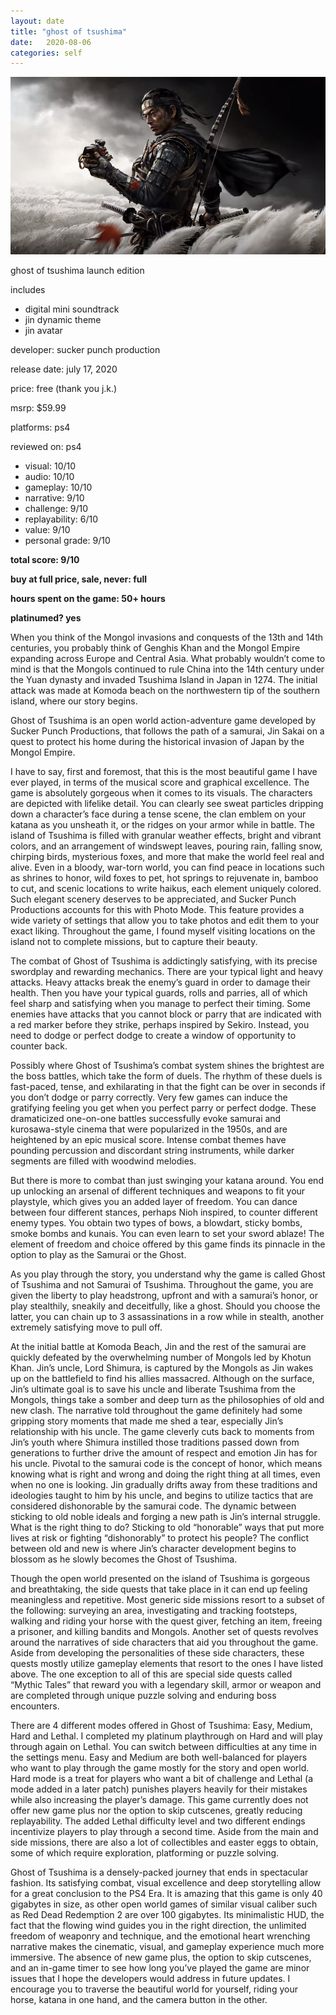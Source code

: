 ```yaml
---
layout: date
title: "ghost of tsushima"
date:   2020-08-06
categories: self
---
```


![mos](/assets/img/got.jpg)

ghost of tsushima launch edition

includes 
- digital mini soundtrack
- jin dynamic theme
- jin avatar

developer: sucker punch production

release date: july 17, 2020

price: free (thank you j.k.)

msrp: $59.99

platforms: ps4

reviewed on: ps4

- visual: 10/10
- audio: 10/10
- gameplay: 10/10
- narrative: 9/10
- challenge: 9/10
- replayability: 6/10
- value: 9/10
- personal grade: 9/10

**total score: 9/10**

**buy at full price, sale, never: full**

**hours spent on the game: 50+ hours**

**platinumed? yes**

When you think of the Mongol invasions and conquests of the 13th and 14th centuries, you probably think of Genghis Khan and the Mongol Empire expanding across Europe and Central Asia. What probably wouldn’t come to mind is that the Mongols continued to rule China into the 14th century under the Yuan dynasty and invaded Tsushima Island in Japan in 1274. 
The initial attack was made at Komoda beach on the northwestern tip of the southern island, where our story begins.

Ghost of Tsushima is an open world action-adventure game developed by Sucker Punch Productions, that follows the path of a samurai, Jin Sakai on a quest to protect his home during the historical invasion of Japan by the Mongol Empire.

I have to say, first and foremost, that this is the most beautiful game I have ever played, in terms of the musical score and graphical excellence. The game is absolutely gorgeous when it comes to its visuals. The characters are depicted with lifelike detail. You can clearly see sweat particles dripping down a character’s face during a tense scene, the clan emblem on your katana as you unsheath it, or the ridges on your armor while in battle. The island of Tsushima is filled with granular weather effects, bright and vibrant colors, and an arrangement of windswept leaves, pouring rain, falling snow, chirping birds, mysterious foxes, and more that make the world feel real and alive. Even in a bloody, war-torn world, you can find peace in locations such as shrines to honor, wild foxes to pet, hot springs to rejuvenate in, bamboo to cut, and scenic locations to write haikus, each element uniquely colored. Such elegant scenery deserves to be appreciated, and Sucker Punch Productions accounts for this with Photo Mode. This feature provides a wide variety of settings that allow you to take photos and edit them to your exact liking. Throughout the game, I found myself visiting locations on the island not to complete missions, but to capture their beauty. 

The combat of Ghost of Tsushima is addictingly satisfying, with its precise swordplay and rewarding mechanics. There are your typical light and heavy attacks. Heavy attacks break the enemy’s guard in order to damage their health. Then you have your typical guards, rolls and parries, all of which feel sharp and satisfying when you manage to perfect their timing. Some enemies have attacks that you cannot block or parry that are indicated with a red marker before they strike, perhaps inspired by Sekiro. Instead, you need to dodge or perfect dodge to create a window of opportunity to counter back. 

Possibly where Ghost of Tsushima’s combat system shines the brightest are the boss battles, which take the form of duels. The rhythm of these duels is fast-paced, tense, and exhilarating in that the fight can be over in seconds if you don’t dodge or parry correctly. Very few games can induce the gratifying feeling you get when you perfect parry or perfect dodge. These dramaticized one-on-one battles successfully evoke samurai and kurosawa-style cinema that were popularized in the 1950s, and are heightened by an epic musical score. Intense combat themes have pounding percussion and discordant string instruments, while darker segments are filled with woodwind melodies.

But there is more to combat than just swinging your katana around. You end up unlocking an arsenal of different techniques and weapons to fit your playstyle, which gives you an added layer of freedom. You can dance between four different stances, perhaps Nioh inspired, to counter different enemy types. You obtain two types of bows, a blowdart, sticky bombs, smoke bombs and kunais. You can even learn to set your sword ablaze! The element of freedom and choice offered by this game finds its pinnacle in the option to play as the Samurai or the Ghost. 

As you play through the story, you understand why the game is called Ghost of Tsushima and not Samurai of Tsushima. Throughout the game, you are given the liberty to play headstrong, upfront and with a samurai’s honor, or play stealthily, sneakily and deceitfully, like a ghost. Should you choose the latter, you can chain up to 3 assassinations in a row while in stealth, another extremely satisfying move to pull off.

At the initial battle at Komoda Beach, Jin and the rest of the samurai are quickly defeated by the overwhelming number of Mongols led by Khotun Khan. Jin’s uncle, Lord Shimura, is captured by the Mongols as Jin wakes up on the battlefield to find his allies massacred. Although on the surface, Jin’s ultimate goal is to save his uncle and liberate Tsushima from the Mongols, things take a somber and deep turn as the philosophies of old and new clash. The narrative told throughout the game definitely had some gripping story moments that made me shed a tear, especially Jin’s relationship with his uncle. The game cleverly cuts back to moments from Jin’s youth where Shimura instilled those traditions passed down from generations to further drive the amount of respect and emotion Jin has for his uncle. Pivotal to the samurai code is the concept of honor, which means knowing what is right and wrong and doing the right thing at all times, even when no one is looking. Jin gradually drifts away from these traditions and ideologies taught to him by his uncle, and begins to utilize tactics that are considered dishonorable by the samurai code. The dynamic between sticking to old noble ideals and forging a new path is Jin’s internal struggle. What is the right thing to do? Sticking to old “honorable” ways that put more lives at risk or fighting “dishonorably” to protect his people? The conflict between old and new is where Jin’s character development begins to blossom as he slowly becomes the Ghost of Tsushima.

Though the open world presented on the island of Tsushima is gorgeous and breathtaking, the side quests that take place in it can end up feeling meaningless and repetitive. Most generic side missions resort to a subset of the following: surveying an area, investigating and tracking footsteps, walking and riding your horse with the quest giver, fetching an item, freeing a prisoner, and killing bandits and Mongols. Another set of quests revolves around the narratives of side characters that aid you throughout the game. Aside from developing the personalities of these side characters, these quests mostly utilize gameplay elements that resort to the ones I have listed above. The one exception to all of this are special side quests called “Mythic Tales” that reward you with a legendary skill, armor or weapon and are completed through unique puzzle solving and enduring boss encounters.

There are 4 different modes offered in Ghost of Tsushima: Easy, Medium, Hard and Lethal. I completed my platinum playthrough on Hard and will play through again on Lethal.  You can switch between difficulties at any time in the settings menu. Easy and Medium are both well-balanced for players who want to play through the game mostly for the story and open world. Hard mode is a treat for players who want a bit of challenge and Lethal (a mode added in a later patch) punishes players heavily for their mistakes while also increasing the player’s damage. This game currently does not offer new game plus nor the option to skip cutscenes, greatly reducing replayability. The added Lethal difficulty level and two different endings incentivize players to play through a second time. Aside from the main and side missions, there are also a lot of collectibles and easter eggs to obtain, some of which require exploration, platforming or puzzle solving. 

Ghost of Tsushima is a densely-packed journey that ends in spectacular fashion. Its satisfying combat, visual excellence and deep storytelling allow for a great conclusion to the PS4 Era. It is amazing that this game is only 40 gigabytes in size, as other open world games of similar visual caliber such as Red Dead Redemption 2 are over 100 gigabytes. Its minimalistic HUD, the fact that the flowing wind guides you in the right direction, the unlimited freedom of weaponry and technique, and the emotional heart wrenching narrative makes the cinematic, visual, and gameplay experience much more immersive. The absence of new game plus, the option to skip cutscenes, and an in-game timer to see how long you’ve played the game are minor issues that I hope the developers would address in future updates. I encourage you to traverse the beautiful world for yourself, riding your horse, katana in one hand, and the camera button in the other.
